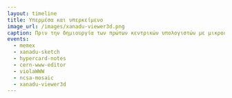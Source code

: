 ```yaml
---
layout: timeline 
title: Υπερμέσα και υπερκείμενο 
image_url: /images/xanadu-viewer3d.png
caption: Πριν την δημιουργία των πρώτων κεντρικών υπολογιστών με μικροεπεξεργαστές την δεκαετία του 1960 οι ερευνητές είχαν οραματιστεί πληροφοριακά συστήματα στα οποία οι χρήστες πλοηγούνται μη-γραμμικά με υπερ-συνδέσμους. Ο γραπτός λόγος είναι συνήθως οργανωμένος σε βιβλία, τα οποία περιέχουν μη γραμικές διεπαφές όπως είναι ο πίνακας περιεχομένων, το ευρετήριο, και οι υπο-σημειώσεις, αλλά όλα αυτά δεν έχουν την αμεσότητα υπερ-συνδέσμων μέσα στο ίδιο το έγγραφο και κυρίως με άλλα έγγραφα.
events:
  - memex
  - xanadu-sketch
  - hypercard-notes
  - cern-www-editor
  - violaWWW
  - ncsa-mosaic
  - xanadu-viewer3d
---
```


